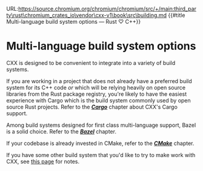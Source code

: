 URL:https://source.chromium.org/chromium/chromium/src/+/main:third_party\rust\chromium_crates_io\vendor\cxx-v1\book\src\building.md
{{#title Multi-language build system options — Rust ♡ C++}}
# Multi-language build system options

CXX is designed to be convenient to integrate into a variety of build systems.

If you are working in a project that does not already have a preferred build
system for its C++ code *or* which will be relying heavily on open source
libraries from the Rust package registry, you're likely to have the easiest
experience with Cargo which is the build system commonly used by open source
Rust projects. Refer to the ***[Cargo](build/cargo.md)*** chapter about CXX's
Cargo support.

Among build systems designed for first class multi-language support, Bazel is a
solid choice. Refer to the ***[Bazel](build/bazel.md)*** chapter.

If your codebase is already invested in CMake, refer to the
***[CMake](build/cmake.md)*** chapter.

If you have some other build system that you'd like to try to make work with
CXX, see [this page](build/other.md) for notes.

